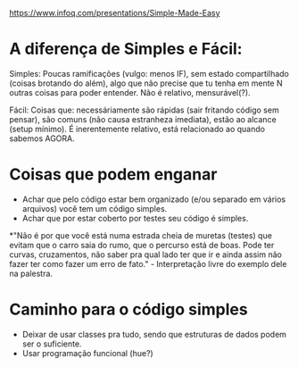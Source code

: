 https://www.infoq.com/presentations/Simple-Made-Easy

# A diferença de Simples e Fácil:

Simples: Poucas ramificações (vulgo: menos IF), sem estado compartilhado (coisas brotando do além), algo que não precise
que tu tenha em mente N outras coisas para poder entender. Não é relativo, mensurável(?).

Fácil: Coisas que: necessáriamente são rápidas (sair fritando código sem pensar), são comuns (não causa estranheza
imediata), estão ao alcance (setup mínimo). É inerentemente relativo, está relacionado ao quando sabemos AGORA.

# Coisas que podem enganar

- Achar que pelo código estar bem organizado (e/ou separado em vários arquivos) você tem um código simples.
- Achar que por estar coberto por testes seu código é simples.

*"Não é por que você está numa estrada cheia de muretas (testes) que evitam que o carro saia do rumo, que o percurso está de boas. Pode ter curvas, cruzamentos, não saber pra qual lado ter que ir e ainda assim não fazer ter como fazer um erro de fato." - Interpretação livre do exemplo dele na palestra.

# Caminho para o código simples

- Deixar de usar classes pra tudo, sendo que estruturas de dados podem ser o suficiente.
- Usar programação funcional (hue?)
